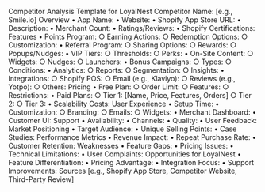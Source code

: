 Competitor Analysis Template for LoyalNest
Competitor Name: [e.g., Smile.io]
Overview
	• App Name: 
	• Website: 
	• Shopify App Store URL: 
	• Description: 
	• Merchant Count: 
	• Ratings/Reviews: 
	• Shopify Certifications:
Features
	• Points Program: 
		○ Earning Actions: 
		○ Redemption Options: 
		○ Customization:
	• Referral Program: 
		○ Sharing Options: 
		○ Rewards: 
		○ Popups/Nudges:
	• VIP Tiers: 
		○ Thresholds: 
		○ Perks:
	• On-Site Content: 
		○ Widgets: 
		○ Nudges: 
		○ Launchers:
	• Bonus Campaigns: 
		○ Types: 
		○ Conditions:
	• Analytics: 
		○ Reports: 
		○ Segmentation: 
		○ Insights:
	• Integrations: 
		○ Shopify POS: 
		○ Email (e.g., Klaviyo): 
		○ Reviews (e.g., Yotpo): 
		○ Others:
Pricing
	• Free Plan: 
		○ Order Limit: 
		○ Features: 
		○ Restrictions:
	• Paid Plans: 
		○ Tier 1: [Name, Price, Features, Orders]
		○ Tier 2: 
		○ Tier 3:
	• Scalability Costs:
User Experience
	• Setup Time: 
	• Customization: 
		○ Branding: 
		○ Emails: 
		○ Widgets:
	• Merchant Dashboard: 
	• Customer UI:
Support
	• Availability: 
	• Channels: 
	• Quality: 
	• User Feedback:
Market Positioning
	• Target Audience: 
	• Unique Selling Points: 
	• Case Studies:
Performance Metrics
	• Revenue Impact: 
	• Repeat Purchase Rate: 
	• Customer Retention:
Weaknesses
	• Feature Gaps: 
	• Pricing Issues: 
	• Technical Limitations: 
	• User Complaints:
Opportunities for LoyalNest
	• Feature Differentiation: 
	• Pricing Advantage: 
	• Integration Focus: 
	• Support Improvements:
Sources
[e.g., Shopify App Store, Competitor Website, Third-Party Review]